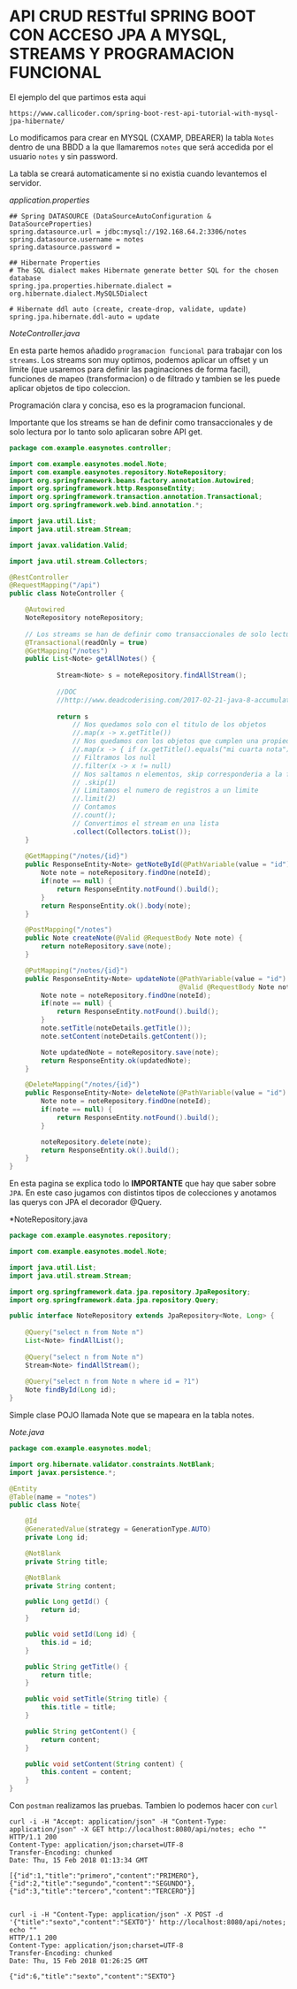 API CRUD RESTful SPRING BOOT CON ACCESO JPA A MYSQL, STREAMS Y PROGRAMACION FUNCIONAL
=====================================================================================

El ejemplo del que partimos esta aqui
```
https://www.callicoder.com/spring-boot-rest-api-tutorial-with-mysql-jpa-hibernate/
```
Lo modificamos para crear en MYSQL (CXAMP, DBEARER) la tabla `Notes` dentro de una BBDD a la que llamaremos `notes` que será accedida por el 
usuario `notes` y sin password.

La tabla se creará automaticamente si no existia cuando levantemos el servidor.

*application.properties*
```
## Spring DATASOURCE (DataSourceAutoConfiguration & DataSourceProperties)
spring.datasource.url = jdbc:mysql://192.168.64.2:3306/notes
spring.datasource.username = notes
spring.datasource.password = 

## Hibernate Properties
# The SQL dialect makes Hibernate generate better SQL for the chosen database
spring.jpa.properties.hibernate.dialect = org.hibernate.dialect.MySQL5Dialect

# Hibernate ddl auto (create, create-drop, validate, update)
spring.jpa.hibernate.ddl-auto = update
```

*NoteController.java*

En esta parte hemos añadido `programacion funcional` para trabajar con los `streams`.
Los streams son muy optimos, podemos aplicar un offset y un limite (que usaremos para definir las paginaciones de forma facil), 
funciones de mapeo (transformacion) o de filtrado y tambien se les puede aplicar objetos de tipo coleccion.

Programación clara y concisa, eso es la programacion funcional.

Importante que los streams se han de definir como transaccionales y de solo lectura por lo tanto solo aplicaran sobre API get.

```java
package com.example.easynotes.controller;

import com.example.easynotes.model.Note;
import com.example.easynotes.repository.NoteRepository;
import org.springframework.beans.factory.annotation.Autowired;
import org.springframework.http.ResponseEntity;
import org.springframework.transaction.annotation.Transactional;
import org.springframework.web.bind.annotation.*;

import java.util.List;
import java.util.stream.Stream;

import javax.validation.Valid;

import java.util.stream.Collectors;

@RestController
@RequestMapping("/api")
public class NoteController {

    @Autowired
    NoteRepository noteRepository;
    
    // Los streams se han de definir como transaccionales de solo lectura
    @Transactional(readOnly = true)
    @GetMapping("/notes")
    public List<Note> getAllNotes() {
    	
    		Stream<Note> s = noteRepository.findAllStream();
    		
    		//DOC
    		//http://www.deadcoderising.com/2017-02-21-java-8-accumulate-your-streams-using-collectors/
    	
    		return s
    			// Nos quedamos solo con el titulo de los objetos
        		//.map(x -> x.getTitle())
    			// Nos quedamos con los objetos que cumplen una propiedad, si no es cierta devolvemos null 			
        		//.map(x -> { if (x.getTitle().equals("mi cuarta nota")) return x; else return null; })
    			// Filtramos los null
        		//.filter(x -> x != null)
        		// Nos saltamos n elementos, skip corresponderia a la funcionalidad de offset
        		// .skip(1)
        		// Limitamos el numero de registros a un limite
        		//.limit(2)
    			// Contamos
    			//.count();
        		// Convertimos el stream en una lista
        		.collect(Collectors.toList());
    }
    
    @GetMapping("/notes/{id}")
    public ResponseEntity<Note> getNoteById(@PathVariable(value = "id") Long noteId) {
        Note note = noteRepository.findOne(noteId);
        if(note == null) {
            return ResponseEntity.notFound().build();
        }
        return ResponseEntity.ok().body(note);
    }

    @PostMapping("/notes")
    public Note createNote(@Valid @RequestBody Note note) {
        return noteRepository.save(note);
    }

    @PutMapping("/notes/{id}")
    public ResponseEntity<Note> updateNote(@PathVariable(value = "id") Long noteId,
                                           @Valid @RequestBody Note noteDetails) {
        Note note = noteRepository.findOne(noteId);
        if(note == null) {
            return ResponseEntity.notFound().build();
        }
        note.setTitle(noteDetails.getTitle());
        note.setContent(noteDetails.getContent());

        Note updatedNote = noteRepository.save(note);
        return ResponseEntity.ok(updatedNote);
    }

    @DeleteMapping("/notes/{id}")
    public ResponseEntity<Note> deleteNote(@PathVariable(value = "id") Long noteId) {
        Note note = noteRepository.findOne(noteId);
        if(note == null) {
            return ResponseEntity.notFound().build();
        }

        noteRepository.delete(note);
        return ResponseEntity.ok().build();
    }
}
```

En esta pagina se explica todo lo **IMPORTANTE** que hay que saber sobre `JPA`.
En este caso jugamos con distintos tipos de colecciones y anotamos las querys con JPA el decorador @Query.

*NoteRepository.java
```java
package com.example.easynotes.repository;

import com.example.easynotes.model.Note;

import java.util.List;
import java.util.stream.Stream;

import org.springframework.data.jpa.repository.JpaRepository;
import org.springframework.data.jpa.repository.Query;

public interface NoteRepository extends JpaRepository<Note, Long> {
	
	@Query("select n from Note n")
	List<Note> findAllList();
	
	@Query("select n from Note n")
	Stream<Note> findAllStream();
	
	@Query("select n from Note n where id = ?1")
	Note findById(Long id);
}
```

Simple clase POJO llamada Note que se mapeara en la tabla notes.

*Note.java*
```java
package com.example.easynotes.model;

import org.hibernate.validator.constraints.NotBlank;
import javax.persistence.*;

@Entity
@Table(name = "notes")
public class Note{

	@Id
    @GeneratedValue(strategy = GenerationType.AUTO)
    private Long id;

    @NotBlank
    private String title;

    @NotBlank
    private String content;

    public Long getId() {
        return id;
    }

    public void setId(Long id) {
        this.id = id;
    }

    public String getTitle() {
        return title;
    }

    public void setTitle(String title) {
        this.title = title;
    }

    public String getContent() {
        return content;
    }

    public void setContent(String content) {
        this.content = content;
    }
}
```

Con `postman` realizamos las pruebas. Tambien lo podemos hacer con `curl`

```shell
curl -i -H "Accept: application/json" -H "Content-Type: application/json" -X GET http://localhost:8080/api/notes; echo ""
HTTP/1.1 200 
Content-Type: application/json;charset=UTF-8
Transfer-Encoding: chunked
Date: Thu, 15 Feb 2018 01:13:34 GMT

[{"id":1,"title":"primero","content":"PRIMERO"},{"id":2,"title":"segundo","content":"SEGUNDO"},{"id":3,"title":"tercero","content":"TERCERO"}]


curl -i -H "Content-Type: application/json" -X POST -d '{"title":"sexto","content":"SEXTO"}' http://localhost:8080/api/notes; echo ""
HTTP/1.1 200 
Content-Type: application/json;charset=UTF-8
Transfer-Encoding: chunked
Date: Thu, 15 Feb 2018 01:26:25 GMT

{"id":6,"title":"sexto","content":"SEXTO"}
```

